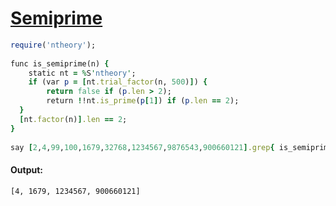 [1]: http://rosettacode.org/wiki/Semiprime

# [Semiprime][1]

```ruby
require('ntheory');
 
func is_semiprime(n) {
    static nt = %S'ntheory';
    if (var p = [nt.trial_factor(n, 500)]) {
        return false if (p.len > 2);
        return !!nt.is_prime(p[1]) if (p.len == 2);
  }
  [nt.factor(n)].len == 2;
}
 
say [2,4,99,100,1679,32768,1234567,9876543,900660121].grep{ is_semiprime(_) }
```

#### Output:
```
[4, 1679, 1234567, 900660121]
```
